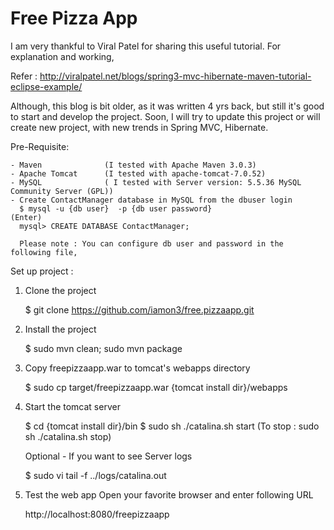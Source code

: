 Free Pizza App
=====================

I am very thankful to Viral Patel for sharing this useful tutorial. For explanation and working,

   Refer : http://viralpatel.net/blogs/spring3-mvc-hibernate-maven-tutorial-eclipse-example/

Although, this blog is bit older, as it was written 4 yrs back, but still it's good to start and develop the project. Soon, I will try to update this project or will create new project, with new trends in Spring MVC, Hibernate. 

Pre-Requisite:

    - Maven              (I tested with Apache Maven 3.0.3)
    - Apache Tomcat      (I tested with apache-tomcat-7.0.52)
    - MySQL              ( I tested with Server version: 5.5.36 MySQL Community Server (GPL))
    - Create ContactManager database in MySQL from the dbuser login
      $ mysql -u {db user}  -p {db user password}                   (Enter)
      mysql> CREATE DATABASE ContactManager;
      
      Please note : You can configure db user and password in the following file,
      

Set up project :
  
  1) Clone the project
  
       $ git clone https://github.com/iamon3/free.pizzaapp.git
      
  2) Install the project
      
       $ sudo mvn clean; sudo mvn package
  
  3) Copy freepizzaapp.war to tomcat's webapps directory
  
       $ sudo cp target/freepizzaapp.war {tomcat install dir}/webapps
      
  4) Start the tomcat server
     
       $ cd {tomcat install dir}/bin
       $ sudo sh ./catalina.sh start        (To stop : sudo sh ./catalina.sh stop)
     
     Optional - If you want to see Server logs

       $ sudo vi tail -f ../logs/catalina.out
     
     
  5)  Test the web app
      Open your favorite browser and enter following URL
      
       http://localhost:8080/freepizzaapp
  
